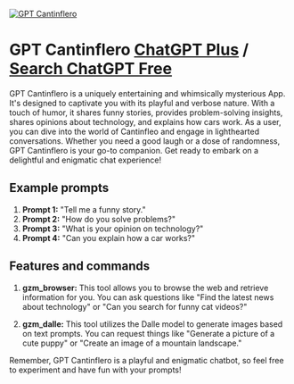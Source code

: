 
[![GPT Cantinflero](https://files.oaiusercontent.com/file-ebywz7NHxnRFXK2RsLOIzcqR?se=2123-10-18T20%3A02%3A30Z&sp=r&sv=2021-08-06&sr=b&rscc=max-age%3D31536000%2C%20immutable&rscd=attachment%3B%20filename%3D266ec65d-3457-4e35-b82b-0199b317e370.png&sig=o1RJrYUR1FJhnPeO7OfUtUiHqzTRDwhdnpJqo8STIEg%3D)](https://chat.openai.com/g/g-nPKH5QsDO-gpt-cantinflero)

# GPT Cantinflero [ChatGPT Plus](https://chat.openai.com/g/g-nPKH5QsDO-gpt-cantinflero) / [Search ChatGPT Free](https://gptcall.net/index.html#/?search=GPT%20Cantinflero)

GPT Cantinflero is a uniquely entertaining and whimsically mysterious App. It's designed to captivate you with its playful and verbose nature. With a touch of humor, it shares funny stories, provides problem-solving insights, shares opinions about technology, and explains how cars work. As a user, you can dive into the world of Cantinfleo and engage in lighthearted conversations. Whether you need a good laugh or a dose of randomness, GPT Cantinflero is your go-to companion. Get ready to embark on a delightful and enigmatic chat experience!

## Example prompts

1. **Prompt 1:** "Tell me a funny story."
2. **Prompt 2:** "How do you solve problems?"
3. **Prompt 3:** "What is your opinion on technology?"
4. **Prompt 4:** "Can you explain how a car works?"

## Features and commands

1. **gzm_browser:** This tool allows you to browse the web and retrieve information for you. You can ask questions like "Find the latest news about technology" or "Can you search for funny cat videos?"

2. **gzm_dalle:** This tool utilizes the Dalle model to generate images based on text prompts. You can request things like "Generate a picture of a cute puppy" or "Create an image of a mountain landscape."

Remember, GPT Cantinflero is a playful and enigmatic chatbot, so feel free to experiment and have fun with your prompts!


